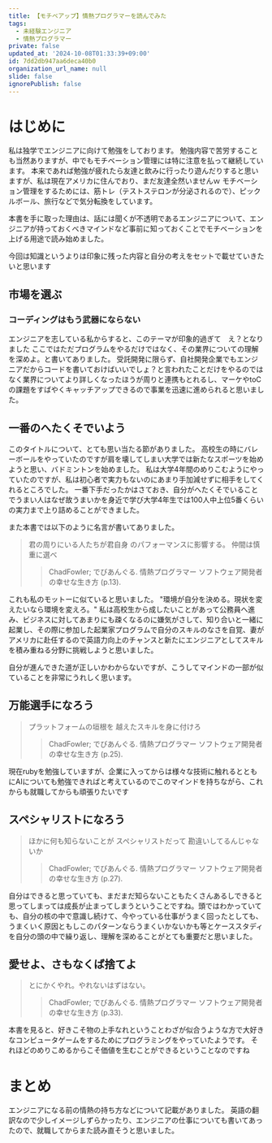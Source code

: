 ```yaml
---
title: 【モチベアップ】情熱プログラマーを読んでみた
tags:
  - 未経験エンジニア
  - 情熱プログラマー
private: false
updated_at: '2024-10-08T01:33:39+09:00'
id: 7dd2db947aa6deca40b0
organization_url_name: null
slide: false
ignorePublish: false
---
```

# はじめに
私は独学でエンジニアに向けて勉強をしております。
勉強内容で苦労することも当然ありますが、中でもモチベーション管理には特に注意を払って継続しています。
本来であれば勉強が疲れたら友達と飲みに行ったり遊んだりすると思いますが、私は現在アメリカに住んでおり、まだ友達全然いませんｗ
モチベーション管理をするためには、筋トレ（テストステロンが分泌されるので）、ピックルボール、旅行などで気分転換をしています。

本書を手に取った理由は、話には聞くが不透明であるエンジニアについて、エンジニアが持っておくべきマインドなど事前に知っておくことでモチベーションを上げる用途で読み始めました。

今回は知識というよりは印象に残った内容と自分の考えをセットで載せていきたいと思います

## 市場を選ぶ
### コーディングはもう武器にならない
エンジニアを志している私からすると、このテーマが印象的過ぎて　え？となりました
ここではただプログラムをやるだけではなく、その業界についての理解を深めよ。と書いてありました。
受託開発に限らず、自社開発企業でもエンジニアだからコードを書いておけばいいでしょ？と言われたことだけをやるのではなく業界についてより詳しくなったほうが周りと連携もとれるし、マーケやtoCの課題をすばやくキャッチアップできるので事業を迅速に進められると思いました。

## 一番のへたくそでいよう
このタイトルについて、とても思い当たる節がありました。
高校生の時にバレーボールをやっていたのですが肩を壊してしまい大学では新たなスポーツを始めようと思い、バドミントンを始めました。
私は大学4年間のめりこむようにやっていたのですが、私は初心者で実力もないのにあまり手加減せずに相手をしてくれるところでした。
一番下手だったかはさておき、自分がへたくそでいることでうまい人はなぜ故うまいかを身近で学び大学4年生では100人中上位5番くらいの実力まで上り詰めることができました。

また本書では以下のように名言が書いてありました。
>君の周りにいる人たちが君自身 のパフォーマンスに影響する。
仲間は慎重に選べ 
>>ChadFowler; でびあんぐる. 情熱プログラマー ソフトウェア開発者の幸せな生き方 (p.13).

これも私のモットーに似ていると思いました。
"環境が自分を決める。現状を変えたいなら環境を変えろ。"
私は高校生から成したいことがあって公務員へ進み、ビジネスに対してあまりにも疎くなるのに嫌気がさして、知り合いと一緒に起業し、その際に参加した起業家プログラムで自分のスキルのなさを自覚、妻がアメリカに赴任するので英語力向上のチャンスと新たにエンジニアとしてスキルを積み重ねる分野に挑戦しようと思いました。

自分が進んできた道が正しいかわからないですが、こうしてマインドの一部が似ていることを非常にうれしく思います。

## 万能選手になろう

>プラットフォームの垣根を  越えたスキルを身に付けろ 
>>ChadFowler; でびあんぐる. 情熱プログラマー ソフトウェア開発者の幸せな生き方 (p.25).

現在rubyを勉強していますが、企業に入ってからは様々な技術に触れるとともにAIについても勉強できればと考えているのでこのマインドを持ちながら、これからも就職してからも頑張りたいです

## スペシャリストになろう
>ほかに何も知らないことが  スペシャリストだって  勘違いしてるんじゃないか 
>>ChadFowler; でびあんぐる. 情熱プログラマー ソフトウェア開発者の幸せな生き方 (p.27).

自分はできると思っていても、まだまだ知らないこともたくさんあるしできると思ってしまっては成長が止まってしまうということですね。頭ではわかっていても、自分の核の中で意識し続けて、今やっている仕事がうまく回ったとしても、うまくいく原因ともしこのパターンならうまくいかないかも等とケーススタディを自分の頭の中で繰り返し、理解を深めることがとても重要だと思いました。

## 愛せよ、さもなくば捨てよ
>とにかくやれ。やれないはずはない。
>>ChadFowler; でびあんぐる. 情熱プログラマー ソフトウェア開発者の幸せな生き方 (p.33).

本書を見ると、好きこそ物の上手なれということわざが似合うような方で大好きなコンピュータゲームをするためにプログラミングをやっていたようです。
それほどのめりこめるからこそ価値を生むことができるということなのですね

# まとめ
エンジニアになる前の情熱の持ち方などについて記載がありました。
英語の翻訳なので少しイメージしずらかったり、エンジニアの仕事についても書いてあったので、就職してからまた読み直そうと思いました。
